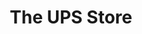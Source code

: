 ---
title: "The UPS Store"
url: /dallas/the-ups-store-north-riverfront-boulevard/
shop: copyshop
---